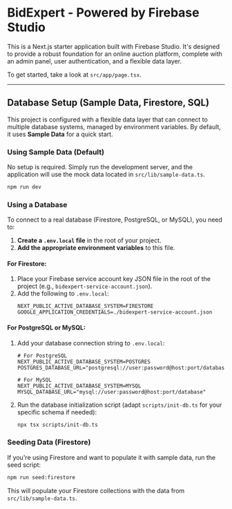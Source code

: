 # BidExpert - Powered by Firebase Studio

This is a Next.js starter application built with Firebase Studio. It's designed to provide a robust foundation for an online auction platform, complete with an admin panel, user authentication, and a flexible data layer.

To get started, take a look at `src/app/page.tsx`.

---

## Database Setup (Sample Data, Firestore, SQL)

This project is configured with a flexible data layer that can connect to multiple database systems, managed by environment variables. By default, it uses **Sample Data** for a quick start.

### Using Sample Data (Default)

No setup is required. Simply run the development server, and the application will use the mock data located in `src/lib/sample-data.ts`.

```bash
npm run dev
```

### Using a Database

To connect to a real database (Firestore, PostgreSQL, or MySQL), you need to:

1.  **Create a `.env.local` file** in the root of your project.
2.  **Add the appropriate environment variables** to this file.

#### For Firestore:

1.  Place your Firebase service account key JSON file in the root of the project (e.g., `bidexpert-service-account.json`).
2.  Add the following to `.env.local`:
    ```
    NEXT_PUBLIC_ACTIVE_DATABASE_SYSTEM=FIRESTORE
    GOOGLE_APPLICATION_CREDENTIALS=./bidexpert-service-account.json
    ```

#### For PostgreSQL or MySQL:

1.  Add your database connection string to `.env.local`:
    ```
    # For PostgreSQL
    NEXT_PUBLIC_ACTIVE_DATABASE_SYSTEM=POSTGRES
    POSTGRES_DATABASE_URL="postgresql://user:password@host:port/database"
    
    # For MySQL
    NEXT_PUBLIC_ACTIVE_DATABASE_SYSTEM=MYSQL
    MYSQL_DATABASE_URL="mysql://user:password@host:port/database"
    ```
2.  Run the database initialization script (adapt `scripts/init-db.ts` for your specific schema if needed):
    ```bash
    npx tsx scripts/init-db.ts
    ```

### Seeding Data (Firestore)

If you're using Firestore and want to populate it with sample data, run the seed script:
```bash
npm run seed:firestore
```
This will populate your Firestore collections with the data from `src/lib/sample-data.ts`.
